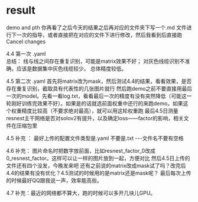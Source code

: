 # result
demo and pth
你再看了之后今天的结果之后再对应的文件夹下写一个.md 文件进行下一次的指导，或者直接把在对应的文件下进行修改，然后我看到后直接跑
Cancel changes



4.4 第一次 .yaml  
总结：
线与线之间存在重复识别，可能是matrix效果不好；
对灰色线缆识别不准确，应该是数据集中灰色线缆较少。
总体精度较低。

4.5 第二次 .yaml
首先将matrix改为mask，然后测试4.4的结果，看看效果，是否存在重复识别，截取具有代表性的几张图片就行
然后跑demo之前不要直接用最后一次的model。先看一看log.txt，看看最后一次的精度有没有突然降低（可能这一轮刚好训练完效果不好）。如果是的话就选前面权重中还行的来跑demo。如果这个权重精度比较高（不要求绝对最高），就可以用这轮权重跑
最后4.5日测量resnest主干网络是否对solov2有提升，以及确定loss——factor的影响，相关文件在压缩包里


4.5 补充  ： 最好上传的配置文件类型是.yaml  不要是.txt  ---文件名不要有空格

4.6 补充： 图片命名时把数字放前面，比如resnest_factor_0改成0_resnest_factor。这样可以让一样的图片放到一起，方便对比
然后4.5日上传的文件还有四个没发，今晚发来吧
还有之前说的matrix改成mask试了吗？改完后4.4的结果有没有优化？4.5测试的时候用的是matrix还是mask呢？
最后每次上传的时候最好QQ跟我说一声，效率能高些。

4.7 补充：最近的网络都不算大，跑的时候可以多开几块儿GPU。
